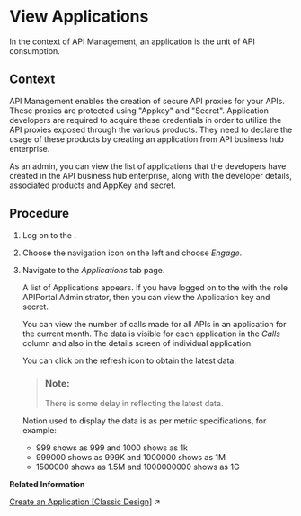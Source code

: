 <!-- loiofeac3687b4d842cb903bdbd9e13ace54 -->

# View Applications

In the context of API Management, an application is the unit of API consumption.



## Context

API Management enables the creation of secure API proxies for your APIs. These proxies are protected using "Appkey" and "Secret". Application developers are required to acquire these credentials in order to utilize the API proxies exposed through the various products. They need to declare the usage of these products by creating an application from API business hub enterprise.

As an admin, you can view the list of applications that the developers have created in the API business hub enterprise, along with the developer details, associated products and AppKey and secret.



## Procedure

1.  Log on to the .

2.  Choose the navigation icon on the left and choose *Engage*.

3.  Navigate to the *Applications* tab page.

    A list of Applications appears. If you have logged on to the with the role APIPortal.Administrator, then you can view the Application key and secret.

    You can view the number of calls made for all APIs in an application for the current month. The data is visible for each application in the *Calls* column and also in the details screen of individual application.

    You can click on the refresh icon to obtain the latest data.

    > ### Note:  
    > There is some delay in reflecting the latest data.

    Notion used to display the data is as per metric specifications, for example:

    -   999 shows as 999 and 1000 shows as 1k
    -   999000 shows as 999K and 1000000 shows as 1M
    -   1500000 shows as 1.5M and 1000000000 shows as 1G


**Related Information**  


[Create an Application \[Classic Design\]](https://help.sap.com/viewer/de4066bb3f9240e3bfbcd5614e18c2f9/Cloud/en-US/7b4e71b3887f4396aa22ce3e2ed7e0c3.html "Create an Application to consume the required APIs.") :arrow_upper_right:

